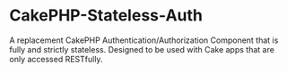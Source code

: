 # CakePHP-Stateless-Auth
A replacement CakePHP Authentication/Authorization Component that is fully and strictly stateless. Designed to be used with Cake apps that are only accessed RESTfully.

